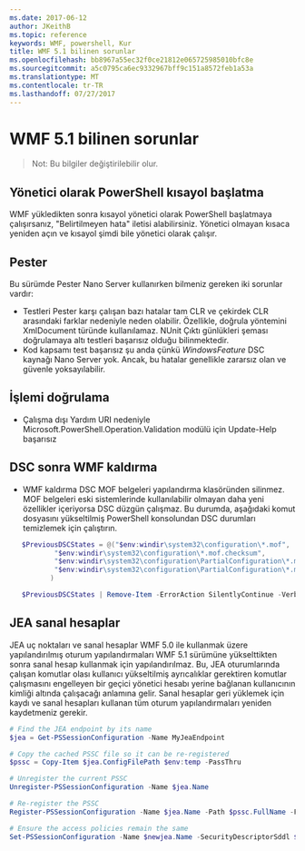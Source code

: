 ```yaml
---
ms.date: 2017-06-12
author: JKeithB
ms.topic: reference
keywords: WMF, powershell, Kur
title: WMF 5.1 bilinen sorunlar
ms.openlocfilehash: bb8967a55ec32f0ce21812e065725985010bfc8e
ms.sourcegitcommit: a5c0795ca6ec9332967bff9c151a8572feb1a53a
ms.translationtype: MT
ms.contentlocale: tr-TR
ms.lasthandoff: 07/27/2017
---
```

# <a name="known-issues-in-wmf-51"></a>WMF 5.1 bilinen sorunlar #

> Not: Bu bilgiler değiştirilebilir olur.

## <a name="starting-powershell-shortcut-as-administrator"></a>Yönetici olarak PowerShell kısayol başlatma
WMF yükledikten sonra kısayol yönetici olarak PowerShell başlatmaya çalışırsanız, "Belirtilmeyen hata" iletisi alabilirsiniz.
Yönetici olmayan kısaca yeniden açın ve kısayol şimdi bile yönetici olarak çalışır.

## <a name="pester"></a>Pester
Bu sürümde Pester Nano Server kullanırken bilmeniz gereken iki sorunlar vardır:

* Testleri Pester karşı çalışan bazı hatalar tam CLR ve çekirdek CLR arasındaki farklar nedeniyle neden olabilir. Özellikle, doğrula yöntemini XmlDocument türünde kullanılamaz. NUnit Çıktı günlükleri şeması doğrulamaya altı testleri başarısız olduğu bilinmektedir. 
* Kod kapsamı test başarısız şu anda çünkü *WindowsFeature* DSC kaynağı Nano Server yok. Ancak, bu hatalar genellikle zararsız olan ve güvenle yoksayılabilir.

## <a name="operation-validation"></a>İşlemi doğrulama 

* Çalışma dışı Yardım URI nedeniyle Microsoft.PowerShell.Operation.Validation modülü için Update-Help başarısız

## <a name="dsc-after-uninstall-wmf"></a>DSC sonra WMF kaldırma 
* WMF kaldırma DSC MOF belgeleri yapılandırma klasöründen silinmez. MOF belgeleri eski sistemlerinde kullanılabilir olmayan daha yeni özellikler içeriyorsa DSC düzgün çalışmaz. Bu durumda, aşağıdaki komut dosyasını yükseltilmiş PowerShell konsolundan DSC durumları temizlemek için çalıştırın.
 ```powershell
    $PreviousDSCStates = @("$env:windir\system32\configuration\*.mof",
            "$env:windir\system32\configuration\*.mof.checksum",
            "$env:windir\system32\configuration\PartialConfiguration\*.mof",
            "$env:windir\system32\configuration\PartialConfiguration\*.mof.checksum"
           )

    $PreviousDSCStates | Remove-Item -ErrorAction SilentlyContinue -Verbose
 ```  

## <a name="jea-virtual-accounts"></a>JEA sanal hesaplar
JEA uç noktaları ve sanal hesaplar WMF 5.0 ile kullanmak üzere yapılandırılmış oturum yapılandırmaları WMF 5.1 sürümüne yükselttikten sonra sanal hesap kullanmak için yapılandırılmaz.
Bu, JEA oturumlarında çalışan komutlar olası kullanıcı yükseltilmiş ayrıcalıklar gerektiren komutlar çalışmasını engelleyen bir geçici yönetici hesabı yerine bağlanan kullanıcının kimliği altında çalışacağı anlamına gelir.
Sanal hesaplar geri yüklemek için kaydı ve sanal hesapları kullanan tüm oturum yapılandırmaları yeniden kaydetmeniz gerekir.

```powershell
# Find the JEA endpoint by its name
$jea = Get-PSSessionConfiguration -Name MyJeaEndpoint

# Copy the cached PSSC file so it can be re-registered
$pssc = Copy-Item $jea.ConfigFilePath $env:temp -PassThru

# Unregister the current PSSC
Unregister-PSSessionConfiguration -Name $jea.Name

# Re-register the PSSC
Register-PSSessionConfiguration -Name $jea.Name -Path $pssc.FullName -Force

# Ensure the access policies remain the same
Set-PSSessionConfiguration -Name $newjea.Name -SecurityDescriptorSddl $jea.SecurityDescriptorSddl
```

